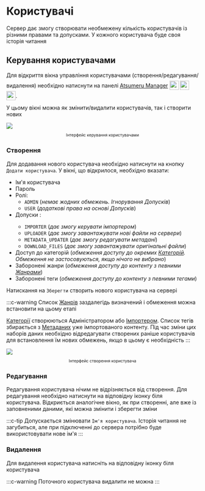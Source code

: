 # Користувачі

Сервер дає змогу створювати необмежену кількість користувачів із різними правами та допусками. У кожного користувача буде своя історія читання

## Керування користувачами

Для відкриття вікна управління користувачами (створення/редагування/видалення) необхідно натиснути <MaterialIcon icon="person"/> на панелі [Atsumeru Manager](https://github.com/AtsumeruDev/AtsumeruManager) <img style="position: relative; top: 6px;" width="24" height="24" src="/assets/media/icons/windows.png"> <img style="position: relative; top: 6px;" width="24" height="24" src="/assets/media/icons/penguin.png"> <img style="position: relative; top: 6px;" width="24" height="24" src="/assets/media/icons/apple.png">.

У цьому вікні можна як змінити/видалити користувачів, так і створити нових

<img style="display: block; margin: 0 auto" src="/assets/media/ru/guides/users-list.png">
<p style="text-align: center; font-size:75%">Інтерфейс керування користувачами</p>

### Створення

Для додавання нового користувача необхідно натиснути на кнопку `Додати користувача`. У вікні, що відкрилося, необхідно вказати:
- Ім'я користувача
- Пароль
- Ролі:
  - `ADMIN` (*немає жодних обмежень. Ігнорування Допусків*)
  - `USER` (*додаткові права на основі Допусків*)
- Допуски <Badge vertical="medium" text="опціонально" /> : 
  - `IMPORTER` (*дає змогу керувати імпортером*)
  - `UPLOADER` (*дає змогу завантажувати нові файли на сервери*)
  - `METADATA_UPDATER` (*дає змогу редагувати метадані*)
  - `DOWNLOAD_FILES` (*дає змогу завантажувати оригінальні файли*)
- Доступ до категорій <Badge vertical="medium" text="опціонально" /> (*обмеження доступу до окремих [Категорій](./library.md#категорії). Обмеження не застосовуються, якщо нічого не вибрано*)
- Заборонені жанри <Badge vertical="medium" text="опціонально" /> (*обмеження доступу до контенту з певними [Жанрами](/ua/glossary/genres.md)*)
- Заборонені теги <Badge vertical="medium" text="опціонально" /> (*обмеження доступу до контенту з певними тегами*)

Натискання на <MaterialIcon icon="save"/> `Зберегти` створить нового користувача на сервері

:::c-warning
Список [Жанрів](/ua/glossary/genres.md)  заздалегідь визначений і обмеження можна встановити на цьому етапі

[Категорії](./library.md#категорії) створюються Адміністратором або [Імпортером](./import.md). Список тегів збирається з [Метаданих](./metadata.md) уже імпортованого контенту. Під час зміни цих наборів даних необхідно відредагувати створених раніше користувачів для встановлення їм нових обмежень, якщо в цьому є необхідність
:::

<img style="display: block; margin: 0 auto" src="/assets/media/ru/guides/users-add.png">
<p style="text-align: center; font-size:75%">Інтерфейс створення користувача</p>

### Редагування

Редагування користувача нічим не відрізняється від створення. Для редагування необхідно натиснути на відповідну іконку біля користувача. Відкриється аналогічне вікно, як при створенні, але вже із заповненими даними, які можна змінити і зберегти зміни

:::c-tip
Допускається змінювати `Ім'я користувача`. Історія читання не загубиться, але при підключенні до сервера потрібно буде використовувати нове ім'я
:::

### Видалення

Для видалення користувача натисніть на відповідну іконку біля користувача

:::c-warning
Поточного користувача видалити не можна
:::